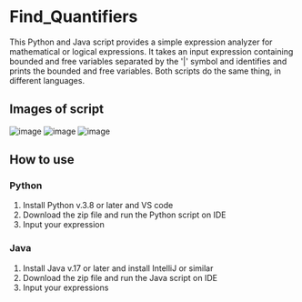 # Find_Quantifiers
This Python and Java script provides a simple expression analyzer for mathematical or logical expressions. It takes an input expression containing bounded and free variables separated by the '|' symbol and identifies and prints the bounded and free variables. Both scripts do the same thing, in different languages.

## Images of script
![image](https://github.com/JadenAntM/Find_Quantifiers/assets/144370058/d6d2fff3-12b2-41f2-9fa1-a6dc6381c8dc)
![image](https://github.com/JadenAntM/Find_Quantifiers/assets/144370058/ba90eb20-fa8c-4dae-ac27-ef5fac827216)
![image](https://github.com/JadenAntM/Find_Quantifiers/assets/144370058/8568fbd1-a247-4437-8c2a-7d2a3ee2e5c0)

## How to use
### Python
1. Install Python v.3.8 or later and VS code
2. Download the zip file and run the Python script on IDE
3. Input your expression

### Java
1. Install Java v.17 or later and install IntelliJ or similar
2. Download the zip file and run the Java script on IDE
3. Input your expressions



